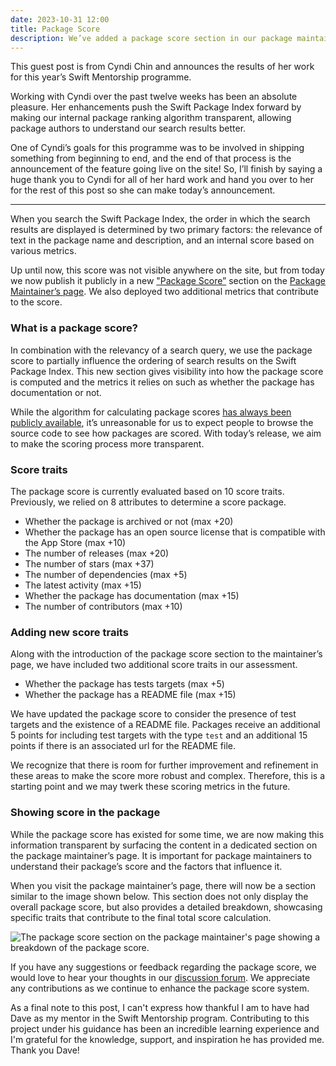 ```yaml
---
date: 2023-10-31 12:00
title: Package Score
description: We’ve added a package score section in our package maintainer's page that shows a breakdown of how the score is calculated.
---
```

This guest post is from Cyndi Chin and announces the results of her work for this year’s Swift Mentorship programme.

Working with Cyndi over the past twelve weeks has been an absolute pleasure. Her enhancements push the Swift Package Index forward by making our internal package ranking algorithm transparent, allowing package authors to understand our search results better.

One of Cyndi’s goals for this programme was to be involved in shipping something from beginning to end, and the end of that process is the announcement of the feature going live on the site! So, I’ll finish by saying a huge thank you to Cyndi for all of her hard work and hand you over to her for the rest of this post so she can make today’s announcement.

--- 

When you search the Swift Package Index, the order in which the search results are displayed is determined by two primary factors: the relevance of text in the package name and description, and an internal score based on various metrics.

Up until now, this score was not visible anywhere on the site, but from today we now  publish it publicly in a new ["Package Score”](https://swiftpackageindex.com/apple/swift-markdown/information-for-package-maintainers#package-score) section on the [Package Maintainer’s page](https://swiftpackageindex.com/apple/swift-markdown/information-for-package-maintainers). We also deployed two additional metrics that contribute to the score.

### What is a package score?
In combination with the relevancy of a search query, we use the package score to partially influence the ordering of search results on the Swift Package Index. This new section gives visibility into how the package score is computed and the metrics it relies on such as whether the package has documentation or not. 

While the algorithm for calculating package scores [has always been publicly available](https://github.com/SwiftPackageIndex/SwiftPackageIndex-Server/blob/main/Sources/App/Core/Score.swift), it’s unreasonable for us to expect people to browse the source code to see how packages are scored. With today’s release, we aim to make the scoring process more transparent.

### Score traits

The package score is currently evaluated based on 10 score traits. Previously, we relied on 8 attributes to determine a score package.
- Whether the package is archived or not (max +20)
- Whether the package has an open source license that is compatible with the App Store (max +10)
- The number of releases (max +20)
- The number of stars (max +37)
- The number of dependencies (max +5)
- The latest activity (max +15)
- Whether the package has documentation (max +15)
- The number of contributors (max +10)

### Adding new score traits

Along with the introduction of the package score section to the maintainer’s page, we have included two additional score traits in our assessment.

- Whether the package has tests targets (max +5)
- Whether the package has a README file (max +15)

We have updated the package score to consider the presence of test targets and the existence of a README file. Packages receive an additional 5 points for including test targets with the type `test` and an additional 15 points if there is an associated url for the README file.

We recognize that there is room for further improvement and refinement in these areas to make the score more robust and complex. Therefore, this is a starting point and we may twerk these scoring metrics in the future.

### Showing score in the package

While the package score has existed for some time, we are now making this information transparent by surfacing the content in a dedicated section on the package maintainer’s page. It is important for package maintainers to understand their package’s score and the factors that influence it. 

When you visit the package maintainer’s page, there will now be a section similar to the image shown below. This section does not only display the overall package score, but also provides a detailed breakdown, showcasing specific traits that contribute to the final total score calculation.


<picture class="shadow">
  <source srcset="/images/package-score-section~dark.png" media="(prefers-color-scheme: dark)">
  <img src="/images/package-score-section~light.png" alt="The package score section on the package maintainer's page showing a breakdown of the package score.">
</picture>

If you have any suggestions or feedback regarding the package score, we would love to hear your thoughts in our [discussion forum](https://github.com/SwiftPackageIndex/SwiftPackageIndex-Server/discussions/2591). We appreciate any contributions as we continue to enhance the package score system.

As a final note to this post, I can't express how thankful I am to have had Dave as my mentor in the Swift Mentorship program. Contributing to this project under his guidance has been an incredible learning experience and I'm grateful for the knowledge, support, and inspiration he has provided me. Thank you Dave!
